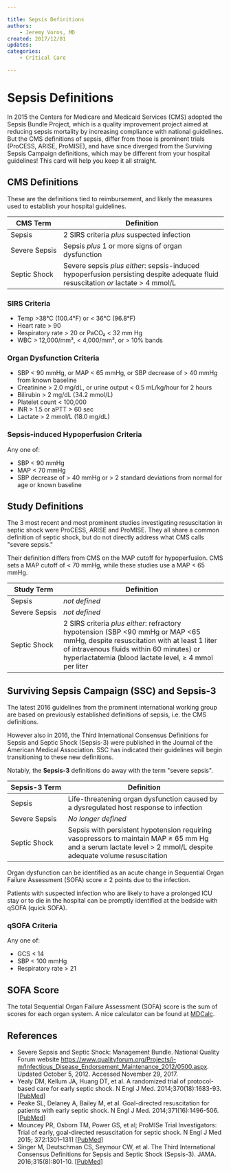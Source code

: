 ```yaml
---

title: Sepsis Definitions
authors:
    - Jeremy Voros, MD
created: 2017/12/01
updates: 
categories:
    - Critical Care

---
```


# Sepsis Definitions

In 2015 the Centers for Medicare and Medicaid Services (CMS) adopted the Sepsis Bundle Project, which is a quality improvement project aimed at reducing sepsis mortality by increasing compliance with national guidelines. But the CMS definitions of sepsis, differ from those is prominent trials (ProCESS, ARISE, ProMISE), and have since diverged from the Surviving Sepsis Campaign definitions, which may be different from your hospital guidelines! This card will help you keep it all straight.

## CMS Definitions

These are the definitions tied to reimbursement, and likely the measures used to establish your hospital guidelines.

| CMS Term                                              | Definition                                                                                                                        |
|-------------------------------------------------------|-----------------------------------------------------------------------------------------------------------------------------------|
| Sepsis                                                | 2 SIRS criteria _plus_ suspected infection                                                                                        |
| <span style="white-space:nowrap">Severe Sepsis</span> | Sepsis _plus_ 1 or more signs of organ dysfunction                                                                                |
| <span style="white-space:nowrap">Septic Shock</span>  | Severe sepsis _plus either_: sepsis-induced hypoperfusion persisting despite adequate fluid resuscitation _or_ lactate > 4 mmol/L | |

### SIRS Criteria
- Temp >38°C (100.4°F) or < 36°C (96.8°F)
- Heart rate > 90
- Respiratory rate > 20 or PaCO₂ < 32 mm Hg
- WBC > 12,000/mm³, < 4,000/mm³, or > 10% bands

### Organ Dysfunction Criteria
- SBP < 90 mmHg, or MAP < 65 mmHg, or SBP decrease of > 40 mmHg from known baseline
- Creatinine > 2.0 mg/dL, or urine output < 0.5 mL/kg/hour for 2 hours   
- Bilirubin > 2 mg/dL (34.2 mmol/L)                                      
- Platelet count < 100,000                                               
- INR > 1.5 or aPTT > 60 sec                                             
- Lactate > 2 mmol/L (18.0 mg/dL)                                        

### Sepsis-induced Hypoperfusion Criteria
Any one of:
- SBP < 90 mmHg
- MAP < 70 mmHg
- SBP decrease of > 40 mmHg or > 2 standard deviations from normal for age or known baseline

## Study Definitions

The 3 most recent and most prominent studies investigating resuscitation in septic shock were ProCESS, ARISE and ProMISE. They all share a common definition of septic shock, but do not directly address what CMS calls "severe sepsis."

Their definition differs from CMS on the MAP cutoff for hypoperfusion. CMS sets a MAP cutoff of < 70 mmHg, while these studies use a MAP < 65 mmHg.

| Study Term                                            | Definition                                                                                                                                                                                                                              |
|-------------------------------------------------------|---------------------------------------------------------------------------------------------------------------------------------------------------------------------------------------------------------------------------------------|
| Sepsis                                                | _not defined_                                                                                                                                                                                                                         |
| <span style="white-space:nowrap">Severe Sepsis</span> | _not defined_                                                                                                                                                                                                                         |
| <span style="white-space:nowrap">Septic Shock</span>  | 2 SIRS criteria _plus either_: refractory hypotension (SBP <90 mmHg or MAP <65 mmHg, despite resuscitation with at least 1 liter of intravenous fluids within 60 minutes) or hyperlactatemia (blood lactate level, ≥ 4 mmol per liter |

## Surviving Sepsis Campaign (SSC) and Sepsis-3

The latest 2016 guidelines from the prominent international working group are based on previously established definitions of sepsis, i.e. the CMS definitions. 

However also in 2016, the Third International Consensus Definitions for Sepsis and Septic Shock (Sepsis-3) were published in the Journal of the American Medical Association. SSC has indicated their guidelines will begin transitioning to these new definitions.

Notably, the **Sepsis-3** definitions do away with the term "severe sepsis".

| <span style="white-space:nowrap">Sepsis-3 Term</span> | Definition                                                                                                                                                      |
|-------------------------------------------------------|-----------------------------------------------------------------------------------------------------------------------------------------------------------------|
| Sepsis                                                | Life-threatening organ dysfunction caused by a dysregulated host response to infection                                                                          |
| <span style="white-space:nowrap">Severe Sepsis</span> | _No longer defined_                                                                                                                                             |
| <span style="white-space:nowrap">Septic Shock</span>  | Sepsis with persistent hypotension requiring vasopressors to maintain MAP ≥ 65 mm Hg and a serum lactate level > 2 mmol/L despite adequate volume resuscitation |

Organ dysfunction can be identified as an acute change in Sequential Organ Failure Assessment (SOFA) score ≥ 2 points due to the infection.

Patients with suspected infection who are likely to have a prolonged ICU stay or to die in the hospital can be promptly identified at the bedside with qSOFA (quick SOFA).

### qSOFA Criteria
Any one of:
- GCS < 14
- SBP < 100 mmHg
- Respiratory rate > 21

## SOFA Score

The total Sequential Organ Failure Assessment (SOFA) score is the sum of scores for each organ system. A nice calculator can be found at [MDCalc](https://www.mdcalc.com/sequential-organ-failure-assessment-sofa-score).

## References

- Severe Sepsis and Septic Shock: Management Bundle. National Quality Forum website https://www.qualityforum.org/Projects/i-m/Infectious_Disease_Endorsement_Maintenance_2012/0500.aspx. Updated October 5, 2012. Accessed November 29, 2017.
- Yealy DM, Kellum JA, Huang DT, et al. A randomized trial of protocol-based care for early septic shock. N Engl J Med. 2014;370(18):1683-93. [[PubMed](https://www.ncbi.nlm.nih.gov/pubmed/24635773)]
- Peake SL, Delaney A, Bailey M, et al. Goal-directed resuscitation for patients with early septic shock. N Engl J Med. 2014;371(16):1496-506. [[PubMed](https://www.ncbi.nlm.nih.gov/pubmed/?term=25272316)]
- Mouncey PR, Osborn TM, Power GS, et al; ProMISe Trial Investigators: Trial of early, goal-directed resuscitation for septic shock. N Engl J Med 2015; 372:1301–1311 [[PubMed](https://www.ncbi.nlm.nih.gov/pubmed/?term=25776532)]
- Singer M, Deutschman CS, Seymour CW, et al. The Third International Consensus Definitions for Sepsis and Septic Shock (Sepsis-3). JAMA. 2016;315(8):801-10. [[PubMed](https://www.ncbi.nlm.nih.gov/pubmed/26903338)]
